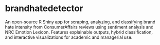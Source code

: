 # brandhatedetector
An open-source R Shiny app for scraping, analyzing, and classifying brand hate intensity from ConsumerAffairs reviews using sentiment analysis and NRC Emotion Lexicon. Features explainable outputs, hybrid classification, and interactive visualizations for academic and managerial use.
